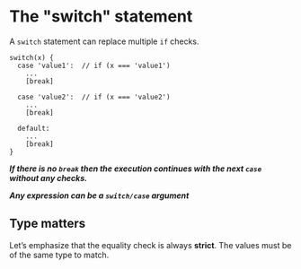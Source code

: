 # The "switch" statement

A `switch` statement can replace multiple `if` checks.

```
switch(x) {
  case 'value1':  // if (x === 'value1')
    ...
    [break]

  case 'value2':  // if (x === 'value2')
    ...
    [break]

  default:
    ...
    [break]
}
```

***If there is no `break` then the execution continues with the next `case` without any checks.***

***Any expression can be a `switch/case` argument***

## Type matters

Let’s emphasize that the equality check is always **strict**. The values must be of the same type to match.

